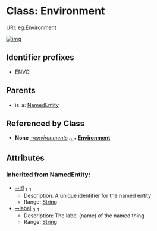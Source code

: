 
# Class: Environment




URI: [eg:Environment](http://w3id.org/ontogpt/environmental-metagenome/Environment)


[![img](https://yuml.me/diagram/nofunky;dir:TB/class/[NamedEntity],[Study]-%20environments%200..*>[Environment&#124;id(i):string;label(i):string%20%3F],[NamedEntity]^-[Environment],[Study])](https://yuml.me/diagram/nofunky;dir:TB/class/[NamedEntity],[Study]-%20environments%200..*>[Environment&#124;id(i):string;label(i):string%20%3F],[NamedEntity]^-[Environment],[Study])

## Identifier prefixes

 * ENVO

## Parents

 *  is_a: [NamedEntity](NamedEntity.md)

## Referenced by Class

 *  **None** *[➞environments](study__environments.md)*  <sub>0..\*</sub>  **[Environment](Environment.md)**

## Attributes


### Inherited from NamedEntity:

 * [➞id](namedEntity__id.md)  <sub>1..1</sub>
     * Description: A unique identifier for the named entity
     * Range: [String](types/String.md)
 * [➞label](namedEntity__label.md)  <sub>0..1</sub>
     * Description: The label (name) of the named thing
     * Range: [String](types/String.md)
